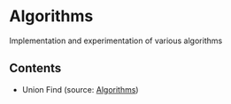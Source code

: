 # Algorithms
Implementation and experimentation of various algorithms

## Contents
- Union Find (source: [Algorithms](https://algs4.cs.princeton.edu/home/))
